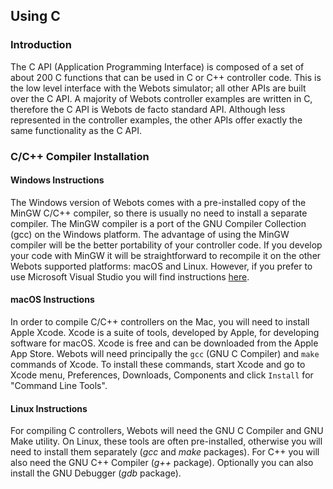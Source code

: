 ## Using C

### Introduction

The C API (Application Programming Interface) is composed of a set of about 200 C functions that can be used in C or C++ controller code.
This is the low level interface with the Webots simulator; all other APIs are built over the C API.
A majority of Webots controller examples are written in C, therefore the C API is Webots de facto standard API.
Although less represented in the controller examples, the other APIs offer exactly the same functionality as the C API.

### C/C++ Compiler Installation

#### Windows Instructions

The Windows version of Webots comes with a pre-installed copy of the MinGW C/C++ compiler, so there is usually no need to install a separate compiler.
The MinGW compiler is a port of the GNU Compiler Collection (gcc) on the Windows platform.
The advantage of using the MinGW compiler will be the better portability of your controller code.
If you develop your code with MinGW it will be straightforward to recompile it on the other Webots supported platforms: macOS and Linux.
However, if you prefer to use Microsoft Visual Studio you will find instructions [here](using-your-ide.md#visual-studio).

#### macOS Instructions

In order to compile C/C++ controllers on the Mac, you will need to install Apple Xcode.
Xcode is a suite of tools, developed by Apple, for developing software for macOS.
Xcode is free and can be downloaded from the Apple App Store.
Webots will need principally the `gcc` (GNU C Compiler) and `make` commands of Xcode.
To install these commands, start Xcode and go to Xcode menu, Preferences, Downloads, Components and click `Install` for "Command Line Tools".

#### Linux Instructions

For compiling C controllers, Webots will need the GNU C Compiler and GNU Make utility.
On Linux, these tools are often pre-installed, otherwise you will need to install them separately (*gcc* and *make* packages).
For C++ you will also need the GNU C++ Compiler (*g++* package).
Optionally you can also install the GNU Debugger (*gdb* package).
